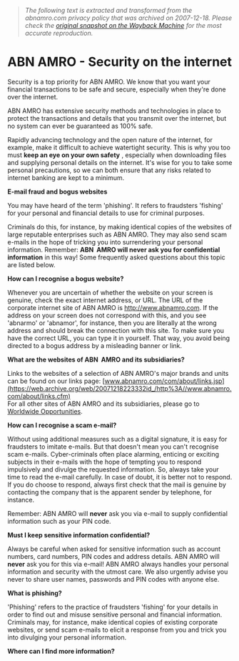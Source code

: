 > *The following text is extracted and transformed from the abnamro.com privacy policy that was archived on 2007-12-18. Please check the [original snapshot on the Wayback Machine](https://web.archive.org/web/20071218223332id_/http%3A//www.abnamro.com/disclaimer/security.cfm) for the most accurate reproduction.*

# ABN AMRO - Security on the internet

Security is a top priority for ABN AMRO. We know that you want your financial transactions to be safe and secure, especially when they're done over the internet.

ABN AMRO has extensive security methods and technologies in place to protect the transactions and details that you transmit over the internet, but no system can ever be guaranteed as 100% safe. 

Rapidly advancing technology and the open nature of the internet, for example, make it difficult to achieve watertight security. This is why you too must **keep an eye on your own safety** , especially when downloading files and supplying personal details on the internet. It's wise for you to take some personal precautions, so we can both ensure that any risks related to internet banking are kept to a minimum.

**E-mail fraud and bogus websites**

You may have heard of the term 'phishing'. It refers to fraudsters 'fishing' for your personal and financial details to use for criminal purposes.

Criminals do this, for instance, by making identical copies of the websites of large reputable enterprises such as ABN AMRO. They may also send scam e-mails in the hope of tricking you into surrendering your personal information. Remember: **ABN  AMRO will never ask you for confidential information** in this way! Some frequently asked questions about this topic are listed below.

**How can I recognise a bogus website?**

Whenever you are uncertain of whether the website on your screen is genuine, check the exact internet address, or URL. The URL of the corporate internet site of ABN AMRO is http://www.abnamro.com. If the address on your screen does not correspond with this, and you see 'abnarmo' or 'abnamor', for instance, then you are literally at the wrong address and should break the connection with this site. To make sure you have the correct URL, you can type it in yourself. That way, you avoid being directed to a bogus address by a misleading banner or link.

**What are the websites of ABN  AMRO and its subsidiaries?**

Links to the websites of a selection of ABN AMRO's major brands and units can be found on our links page: [www.abnamro.com/com/about/links.jsp](https://web.archive.org/web/20071218223332id_/http%3A//www.abnamro.com/about/links.cfm)  
For all other sites of ABN AMRO and its subsidiaries, please go to [Worldwide Opportunities](https://web.archive.org/web/20071218223332id_/http%3A//www.abnamro.com/career/worldwide_presence.cfm).

**How can I recognise a scam e-mail?**

Without using additional measures such as a digital signature, it is easy for fraudsters to imitate e-mails. But that doesn't mean you can't recognise scam e-mails. Cyber-criminals often place alarming, enticing or exciting subjects in their e-mails with the hope of tempting you to respond impulsively and divulge the requested information. So, always take your time to read the e-mail carefully. In case of doubt, it is better not to respond. If you do choose to respond, always first check that the mail is genuine by contacting the company that is the apparent sender by telephone, for instance.

Remember: ABN AMRO will **never** ask you via e-mail to supply confidential information such as your PIN code.

**Must I keep sensitive information confidential?**

Always be careful when asked for sensitive information such as account numbers, card numbers, PIN codes and address details. ABN AMRO will **never** ask you for this via e-mail! ABN AMRO always handles your personal information and security with the utmost care. We also urgently advise you never to share user names, passwords and PIN codes with anyone else.

**What is phishing?**

'Phishing' refers to the practice of fraudsters 'fishing' for your details in order to find out and misuse sensitive personal and financial information. Criminals may, for instance, make identical copies of existing corporate websites, or send scam e-mails to elicit a response from you and trick you into divulging your personal information.

**Where can I find more information?**
